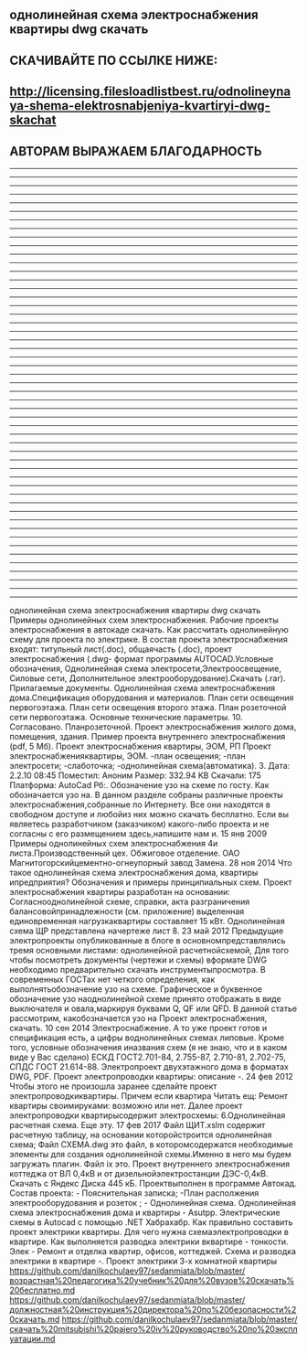 однолинейная схема электроснабжения квартиры dwg скачать
--------------------------------------------------
СКАЧИВАЙТЕ ПО ССЫЛКЕ НИЖЕ:
--------------------------------------------------
http://licensing.filesloadlistbest.ru/odnolineynaya-shema-elektrosnabjeniya-kvartiryi-dwg-skachat
--------------------------------------------------
АВТОРАМ ВЫРАЖАЕМ БЛАГОДАРНОСТЬ
--------------------------------------------------
--------------------------------------------------
--------------------------------------------------
--------------------------------------------------
--------------------------------------------------
--------------------------------------------------
--------------------------------------------------
--------------------------------------------------
--------------------------------------------------
--------------------------------------------------
--------------------------------------------------
--------------------------------------------------
--------------------------------------------------
--------------------------------------------------
--------------------------------------------------
--------------------------------------------------
--------------------------------------------------
--------------------------------------------------
--------------------------------------------------
--------------------------------------------------
--------------------------------------------------
--------------------------------------------------
--------------------------------------------------
--------------------------------------------------
--------------------------------------------------
--------------------------------------------------
--------------------------------------------------
--------------------------------------------------
--------------------------------------------------
--------------------------------------------------
--------------------------------------------------
--------------------------------------------------
--------------------------------------------------
--------------------------------------------------
--------------------------------------------------
--------------------------------------------------
--------------------------------------------------
--------------------------------------------------
--------------------------------------------------
--------------------------------------------------
--------------------------------------------------
--------------------------------------------------
--------------------------------------------------
--------------------------------------------------
--------------------------------------------------
--------------------------------------------------
--------------------------------------------------
--------------------------------------------------
--------------------------------------------------
--------------------------------------------------
--------------------------------------------------
--------------------------------------------------
однолинейная схема электроснабжения квартиры dwg скачать Примеры однолинейных схем электроснабжения. Рабочие проекты электроснабжения в автокаде скачать. Как рассчитать однолинейную схему для проекта по электрике. В соcтав проекта электроснабжения входят: титульный лист(.doc), общаячасть (.doc), проект электроснабжения (.dwg- формат программы AUTOCAD.Условные обозначения, Однолинейная схема электросети,Электроосвещение, Силовые сети, Дополнительное электрооборудование).Скачать (.rar). Прилагаемые документы. Однолинейная схема электроснабжения дома.Спецификация оборудования и материалов. План сети освещения первогоэтажа. План сети освещения второго этажа. План розеточной сети первогоэтажа. Основные технические параметры. 10. Согласовано. Планрозеточной. Проект электроснабжения жилого дома, помещения, здания. Пример проекта внутреннего электроснабжения (pdf, 5 Мб). Проект электроснабжения квартиры, ЭОМ, РП Проект электроснабженияквартиры, ЭОМ. -план освещения; -план электросети; -слаботочка; -однолинейная схема(автоматика). 3. Дата: 2.2.10 08:45  Поместил: Аноним Размер: 332.94 KB  Скачали: 175 Платформа: AutoCad  Рб:. Обозначение узо на схеме по госту. Как обозначается узо на. В данном разделе собраны различные проекты электроснабжения,собранные по Интернету. Все они находятся в свободном доступе и любойиз них можно скачать бесплатно. Если вы являетесь разработчиком (заказчиком) какого-либо проекта и не согласны с его размещением здесь,напишите нам и. 15 янв 2009  Примеры однолинейных схем электроснабжения 4и листа.Производственный цех. Обжиговое отделение. ОАО Магнитогорскийцементно-огнеупорный завод Замена. 28 ноя 2014  Что такое однолинейная схема электроснабжения дома, квартиры ипредприятия? Обозначения и примеры принципиальных схем. Проект электроснабжения квартиры разработан на основании:  Согласнооднолинейной схеме, справки, акта разграничения балансовойпринадлежности (см. приложение) выделенная единовременная нагрузкаквартиры составляет 15 кВт.  Однолинейная схема ЩР представлена начертеже лист 8. 23 май 2012  Предыдущие электропроекты опубликованные в блоге в основномпредставлялись тремя основными листами: однолинейной расчетнойсхемой,  Для того чтобы посмотреть документы (чертежи и схемы) вформате DWG необходимо предварительно скачать инструментыпросмотра. В современных ГОСТах нет четкого определения, как выполнятьобозначение узо на схеме. Графическое и буквенное обозначение узо наоднолинейной схеме принято отображать в виде выключателя и овала,маркируя буквами Q, QF или QFD. В данной статье рассмотрим, какобозначается узо на
Проект электроснабжения, скачать. 10 сен 2014  Электроснабжение.  А то уже проект готов и спецификация есть, а цифры воднолинейных схемах липовые.  Кроме того, условные обозначения иназвания схем (я не знаю, что и в каком виде у Вас сделано) ЕСКД ГОСТ2.701-84, 2.755-87, 2.710-81, 2.702-75, СПДС ГОСТ 21.614-88. Электропроект двухэтажного дома в форматах DWG, PDF. Проект электропроводки квартиры: описание -. 24 фев 2012  Чтобы этого не произошла заранее сделайте проект электропроводкиквартиры. Причем если квартира  Читать ещ: Ремонт квартиры своимируками: возможно или нет. Далее проект электропроводки квартирысодержит электросхемы: 6.Однолинейная расчетная схема. Еще эту. 17 фев 2017  Файл ЩИТ.xslm содержит расчетную таблицу, на основании которойстроится однолинейная схема; Файл СХЕМА.dwg  это файл, в которомсодержатся необходимые элементы для создания однолинейной схемы.Именно в него мы будем загружать плагин. Файл ix  это. Проект внутреннего электроснабжения коттеджа от ВЛ 0,4кВ и от дизельнойэлектростанции ДЭС-0,4кВ. Скачать с Яндекс Диска 445 кБ. Проектвыполнен в программе Автокад. Состав проекта: - Пояснительная записка; -План располжения электрооборудования и розеток ; - Однолинейная схема. Однолинейная схема электроснабжения дома и квартиры - Asutpp. Электрические схемы в Autocad с помощью .NET  Хабрахабр. Как правильно составить проект электрики квартиры. Для чего нужна схемаэлектропроводки в квартире. Как выполняется разводка электрики вквартире - тонкости. Элек - Ремонт и отделка квартир, офисов, коттеджей. Схема и разводка электрики в квартире -. Проект электрики 3-х комнатной квартиры
https://github.com/danilkochulaev97/sedanmiata/blob/master/возрастная%20педагогика%20учебник%20для%20вузов%20скачать%20бесплатно.md
https://github.com/danilkochulaev97/sedanmiata/blob/master/должностная%20инструкция%20директора%20по%20безопасности%20скачать.md
https://github.com/danilkochulaev97/sedanmiata/blob/master/скачать%20mitsubishi%20pajero%20iv%20руководство%20по%20эксплуатации.md